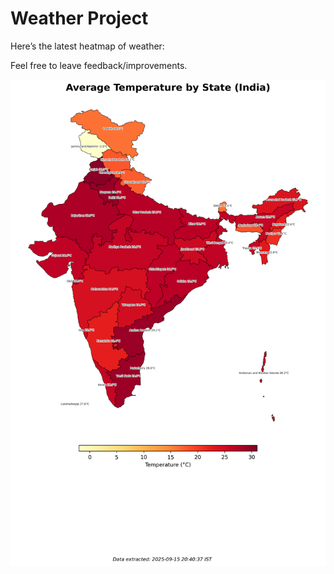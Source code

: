 # Weather Project

Here’s the latest heatmap of weather:

Feel free to leave feedback/improvements.

![India Heatmap](docs/assets/india_heatmap.png?v=C82C6F)
